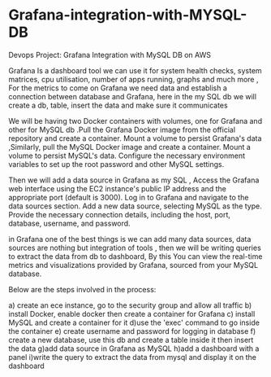 # Grafana-integration-with-MYSQL-DB

Devops Project: Grafana Integration with MySQL DB on AWS

Grafana Is a dashboard tool we can use it for system health checks, system matrices, cpu utilisation, number of apps running, graphs and much more , For the metrics to come on Grafana we need data and establish a connection between database and Grafana, here in the my SQL db we will create a db, table, insert the data and make sure it communicates

We will be having two Docker containers with volumes, one for Grafana and other for MySQL db .Pull the Grafana Docker image from the official repository and create a container. Mount a volume to persist Grafana's data ,Similarly, pull the MySQL Docker image and create a container. Mount a volume to persist MySQL's data. Configure the necessary environment variables to set up the root password and other MySQL settings.

Then we will add a data source in Grafana as my SQL , Access the Grafana web interface using the EC2 instance's public IP address and the appropriate port (default is 3000). Log in to Grafana and navigate to the data sources section. Add a new data source, selecting MySQL as the type. Provide the necessary connection details, including the host, port, database, username, and password.

in Grafana one of the best things is we can add many data sources, data sources are nothing but integration of tools , then we will be writing queries to extract the data from db to dashboard, By this You can view the real-time metrics and visualizations provided by Grafana, sourced from your MySQL database.

Below are the steps involved in the process:

a) create an ece instance, go to the security group and allow all traffic
b) install Docker, enable docker then create a container for Grafana
c) install MySQL and create a container for it
d)use the 'exec' command to go inside the container
e) create username and password for logging in database
f) create a new database, use this db and create a table inside it then insert the data
g)add data source in Grafana as MySQL
h)add a dashboard with a panel
i)write the query to extract the data from mysql and display it on the dashboard
